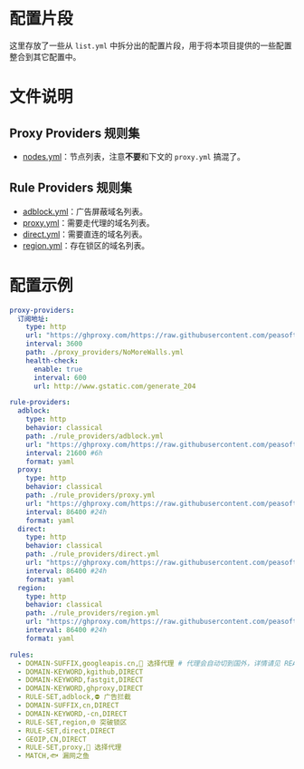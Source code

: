 # 配置片段

这里存放了一些从 `list.yml` 中拆分出的配置片段，用于将本项目提供的一些配置整合到其它配置中。

# 文件说明

## Proxy Providers 规则集

- [nodes.yml](./nodes.yml)：节点列表，注意**不要**和下文的 `proxy.yml` 搞混了。

## Rule Providers 规则集

- [adblock.yml](./adblock.yml)：广告屏蔽域名列表。
- [proxy.yml](./proxy.yml)：需要走代理的域名列表。
- [direct.yml](./direct.yml)：需要直连的域名列表。
- [region.yml](./region.yml)：存在锁区的域名列表。

# 配置示例

```yaml
proxy-providers:
  订阅地址:
    type: http
    url: "https://ghproxy.com/https://raw.githubusercontent.com/peasoft/NoMoreWalls/master/snippets/nodes.yml"
    interval: 3600
    path: ./proxy_providers/NoMoreWalls.yml
    health-check:
      enable: true
      interval: 600
      url: http://www.gstatic.com/generate_204

rule-providers:
  adblock:
    type: http
    behavior: classical
    path: ./rule_providers/adblock.yml
    url: "https://ghproxy.com/https://raw.githubusercontent.com/peasoft/NoMoreWalls/master/snippets/adblock.yml"
    interval: 21600 #6h
    format: yaml
  proxy:
    type: http
    behavior: classical
    path: ./rule_providers/proxy.yml
    url: "https://ghproxy.com/https://raw.githubusercontent.com/peasoft/NoMoreWalls/master/snippets/proxy.yml"
    interval: 86400 #24h
    format: yaml
  direct:
    type: http
    behavior: classical
    path: ./rule_providers/direct.yml
    url: "https://ghproxy.com/https://raw.githubusercontent.com/peasoft/NoMoreWalls/master/snippets/direct.yml"
    interval: 86400 #24h
    format: yaml
  region:
    type: http
    behavior: classical
    path: ./rule_providers/region.yml
    url: "https://ghproxy.com/https://raw.githubusercontent.com/peasoft/NoMoreWalls/master/snippets/region.yml"
    interval: 86400 #24h
    format: yaml

rules:
  - DOMAIN-SUFFIX,googleapis.cn,🚀 选择代理 # 代理会自动切到国外，详情请见 README
  - DOMAIN-KEYWORD,kgithub,DIRECT
  - DOMAIN-KEYWORD,fastgit,DIRECT
  - DOMAIN-KEYWORD,ghproxy,DIRECT
  - RULE-SET,adblock,⛔ 广告拦截
  - DOMAIN-SUFFIX,cn,DIRECT
  - DOMAIN-KEYWORD,-cn,DIRECT
  - RULE-SET,region,🌐 突破锁区
  - RULE-SET,direct,DIRECT
  - GEOIP,CN,DIRECT
  - RULE-SET,proxy,🚀 选择代理
  - MATCH,🐟 漏网之鱼
```
